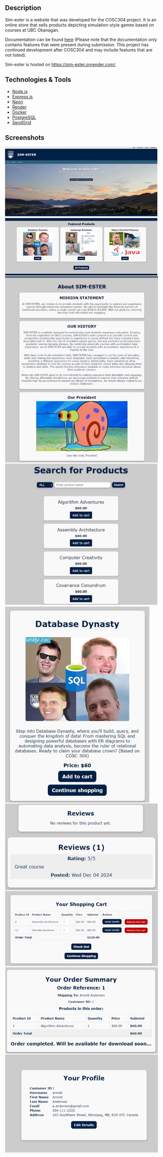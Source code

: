 ## Description
Sim-ester is a website that was developed for the COSC304 project. It is an online store that sells products depicting simulation-style games based on courses at UBC Okanagan.

Documentation can be found [here](https://cmps-people.ok.ubc.ca/rlawrenc/teaching/304/Project/Samples/2024/2024_develop_1.pdf) (Please note that the documentation only contains features that were present during submission. This project has continued development after COSC304 and may include features that are not listed).

Sim-ester is hosted on https://sim-ester.onrender.com/.

## Technologies & Tools
- [Node.js](https://nodejs.org/en)
- [Express.js](https://expressjs.com/)
- [Neon](https://console.neon.tech/)
- [Render](https://render.com/)
- [Docker](https://www.docker.com/)
- [PostgreSQL](https://www.postgresql.org/)
- [SendGrid](https://sendgrid.com/en-us)

## Screenshots
![](public/images/screenshot01.png)
![](public/images/screenshot02.png)
![](public/images/screenshot03.png)
![](public/images/screenshot04.png)
![](public/images/screenshot05.png)
![](public/images/screenshot06.png)
![](public/images/screenshot07.png)
![](public/images/screenshot08.png)